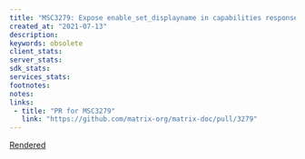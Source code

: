 ```yaml
---
title: "MSC3279: Expose enable_set_displayname in capabilities response "
created_at: "2021-07-13"
description:
keywords: obsolete
client_stats:
server_stats:
sdk_stats:
services_stats:
footnotes:
notes:
links:
 - title: "PR for MSC3279"
   link: "https://github.com/matrix-org/matrix-doc/pull/3279"
---
```

[Rendered](https://github.com/matrix-org/matrix-doc/blob/JonasKress/msc3278/proposals/3278-enable_set_displayname-capabilities.md)
